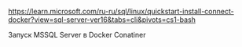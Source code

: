 https://learn.microsoft.com/ru-ru/sql/linux/quickstart-install-connect-docker?view=sql-server-ver16&tabs=cli&pivots=cs1-bash

Запуск MSSQL Server в Docker Conatiner